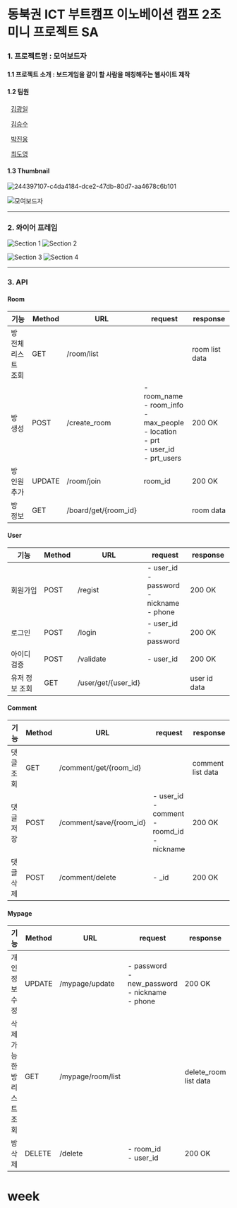 # 동북권 ICT 부트캠프 이노베이션 캠프 2조 미니 프로젝트 SA


### 1. 프로젝트명 : 모여보드자

#### 1.1 프로젝트 소개 : 보드게임을 같이 할 사람을 매칭해주는 웹사이트 제작

#### 1.2 팀원

  [김광일](https://github.com/kki4504)

  [김승수](https://github.com/kss123456789)

  [박진웅](https://github.com/hamonia777)

  [최도영](https://github.com/mabyoungg)

#### 1.3 Thumbnail
![244397107-c4da4184-dce2-47db-80d7-aa4678c6b101](https://github.com/inno2team/inno2team/assets/131260371/a0bd98c9-b43f-4664-a657-3d3bb0f4d59d)

![모여보드자](https://github.com/inno2team/inno2team/assets/131260371/c97388b2-45a4-49b6-a78d-76ece27f8e94)

---
### 2. 와이어 프레임
![Section 1](https://github.com/inno2team/inno2team/assets/131260371/333a8ee7-89bd-4bf0-adbf-7dd174c2b9c0)
![Section 2](https://github.com/inno2team/inno2team/assets/131260371/145d8982-99de-4800-b89c-653e636c5eeb)

![Section 3](https://github.com/inno2team/inno2team/assets/131260371/f8dff0bc-393b-42b3-bc45-5b01e61bdc7b)
![Section 4](https://github.com/inno2team/inno2team/assets/131260371/6816d520-8166-4ec7-bf13-d5e2b97d92ab)

---
### 3. API

#### Room

| 기능                | Method      | URL                | request                                                                                                    | response       |
| ------------------- | ----------- | ----------------- | ----------------------------------------------------------------------------------------------------------  | -------------- |
| 방 전체 리스트 조회 | GET          |/room/list           |                                                                                                           | room list data |
| 방 생성             | POST        |/create_room         | - room_name<br/>- room_info<br/>- max_people<br/>- location <br/> - prt <br/> - user_id <br/> - prt_users | 200 OK    |
| 방 인원 추가        | UPDATE       |/room/join           | room_id                                                                                               | 200 OK   |
| 방 정보             | GET         |/board/get/{room_id} |                                                                                                     | room data      |

#### User

| 기능      | Method      | URL | request                                                            | response |
| --------- | ----------- | --- | ----------------------------------------------------------------- | -------- |
| 회원가입  | POST        |/regist | - user_id <br/>- password<br/> - nickname<br/> - phone      | 200 OK   |
| 로그인    | POST         |/login | - user_id<br/> - password                                   | 200 OK   |
| 아이디 검증| POST        |/validate | - user_id                                               | 200 OK   |
| 유저 정보 조회| GET      |/user/get/{user_id} |                                              | user id data |


#### Comment

| 기능      | Method      | URL                     | request                                                        | response |
| --------- | ----------- | ---------------------- | -------------------------------------------------------------- | -------- |
| 댓글 조회 | GET           |/comment/get/{room_id} |                                                                |  comment list data  |
| 댓글 저장 | POST          |/comment/save/{room_id} | - user_id <br/> - comment <br/> - roomd_id <br/> - nickname   | 200 OK   |
| 댓글 삭제  | POST          |/comment/delete       | - _id                                                          | 200 OK   |


#### Mypage

| 기능                      | Method      | URL                     | request                                                           | response                  |
| ---------                 | ----------- | ---------------------- | --------------------------------------------------------------     | --------                  |
| 개인정보 수정              | UPDATE       |/mypage/update         |   - password <br> - new_password <br> - nickname <br> - phone       |  200 OK                   |
| 삭제 가능한 방 리스트 조회  | GET          |/mypage/room/list      |                                                                     | delete_room list data   |
| 방 삭제                   | DELETE       |/delete                | - room_id<br/>- user_id                                              | 200 OK                 |
# week
